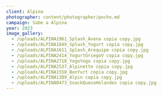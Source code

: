 ```yaml
---
client: Alpina
photographer: content/photographer/pocho.md
campaign: Sabe a Alpina
year: 2023
image_gallery:
  - /uploads/ALPINA1961_Splash_Avena copia copy.jpg
  - /uploads/ALPINA1849_Splash_Yogurt copia copy.jpg
  - /uploads/ALPINA1611_Splash_Arequipe copia copy.jpg
  - /uploads/ALPINA2414_YogurtGriegoV copia copy.jpg
  - /uploads/ALPINA2718_YogoYogo copia copy.jpg
  - /uploads/ALPINA2537_Alpinette copia copy.jpg
  - /uploads/ALPINA1558_BonYurt copia copy.jpg
  - /uploads/ALPINA1389_Alpin copia copy.jpg
  - /uploads/ALPINA0473_SnackQuesoHolandes copia copy.jpg
---
```


